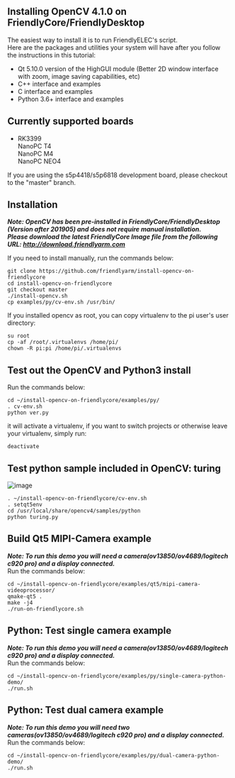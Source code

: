 ## Installing OpenCV 4.1.0 on FriendlyCore/FriendlyDesktop
The easiest way to install it is to run FriendlyELEC's script.  
Here are the packages and utilities your system will have after you follow the instructions in this tutorial:
* Qt 5.10.0 version of the HighGUI module (Better 2D window interface with zoom, image saving capabilities, etc)
* C++ interface and examples
* C interface and examples
* Python 3.6+ interface and examples

## Currently supported boards 
* RK3399  
NanoPC T4  
NanoPC M4  
NanoPC NEO4  
  
If you are using the s5p4418/s5p6818 development board, please checkout to the "master" branch.
  
## Installation 
***Note: OpenCV has been pre-installed in FriendlyCore/FriendlyDesktop (Version after 201905) and does not require manual installation.  
Please download the latest FriendlyCore Image file from the following URL: http://download.friendlyarm.com***  
  
If you need to install manually, run the commands below:
```
git clone https://github.com/friendlyarm/install-opencv-on-friendlycore
cd install-opencv-on-friendlycore
git checkout master
./install-opencv.sh
cp examples/py/cv-env.sh /usr/bin/
```
If you installed opencv as root, you can copy virtualenv to the pi user's user directory:
```
su root
cp -af /root/.virtualenvs /home/pi/
chown -R pi:pi /home/pi/.virtualenvs
```

## Test out the OpenCV and Python3 install
Run the commands below:
```
cd ~/install-opencv-on-friendlycore/examples/py/
. cv-env.sh
python ver.py
```
it will activate a virtualenv, if you want to switch projects or otherwise leave your virtualenv, simply run:
```
deactivate 
```

## Test python sample included in OpenCV: turing

![image](https://github.com/friendlyarm/install-opencv-on-friendlycore/raw/master/examples/images/python-turing.png)

```
. ~/install-opencv-on-friendlycore/cv-env.sh
. setqt5env
cd /usr/local/share/opencv4/samples/python
python turing.py
```

## Build Qt5 MIPI-Camera example
***Note: To run this demo you will need a camera(ov13850/ov4689/logitech c920 pro) and a display connected.***  
Run the commands below:
```
cd ~/install-opencv-on-friendlycore/examples/qt5/mipi-camera-videoprocessor/
qmake-qt5 .
make -j4
./run-on-friendlycore.sh
```

## Python: Test single camera example
***Note: To run this demo you will need a camera(ov13850/ov4689/logitech c920 pro) and a display connected.***  
Run the commands below:
```
cd ~/install-opencv-on-friendlycore/examples/py/single-camera-python-demo/
./run.sh
```

## Python: Test dual camera example
***Note: To run this demo you will need two cameras(ov13850/ov4689/logitech c920 pro) and a display connected.***  
Run the commands below:
```
cd ~/install-opencv-on-friendlycore/examples/py/dual-camera-python-demo/
./run.sh
```


